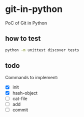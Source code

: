# git-in-python

PoC of Git in Python

## how to test

```bash
python -m unittest discover tests
```

## todo

Commands to implement:

- [x] init
- [x] hash-object
- [ ] cat-file
- [ ] add
- [ ] commit
